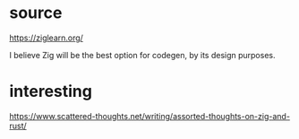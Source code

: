 # source

<https://ziglearn.org/>

I believe Zig will be the best option for codegen, by its design purposes.

# interesting

<https://www.scattered-thoughts.net/writing/assorted-thoughts-on-zig-and-rust/>
